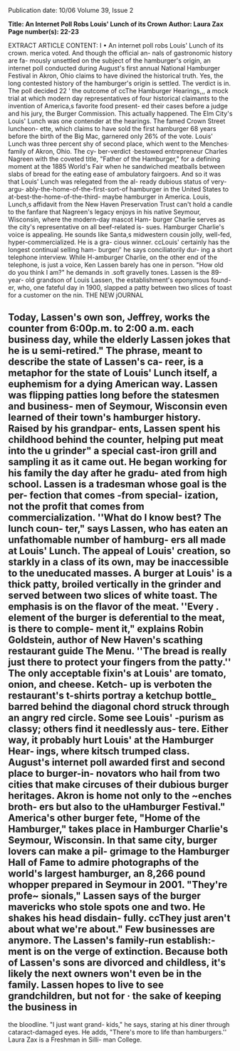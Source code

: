 Publication date: 10/06
Volume 39, Issue 2

**Title: An Internet Poll Robs Louis' Lunch of its Crown**
**Author: Laura Zax**
**Page number(s): 22-23**

EXTRACT ARTICLE CONTENT:
I 
• 
An internet poll robs Louis' Lunch of its crown. 
merica voted. 
And though the official an-
nals of gastronomic history are fa-
mously unsettled on the subject of 
the hamburger's origin, an internet 
poll conducted during August's 
first annual National Hamburger 
Festival in Akron, Ohio claims to 
have divined the historical truth. 
Yes, the long contested history of 
the hamburger's origin is settled. 
The verdict is in. The poll decided 
22 
' 
the outcome of ccThe Hamburger 
Hearings,,, a mock trial at which 
modern day representatives of four 
historical claimants to the invention 
of America,s favorite food present-
ed their cases before a judge and his 
jury, the Burger Commission. 
This actually happened. 
The Elm City's Louis' Lunch 
was one contender at the hearings. 
The famed Crown Street luncheon-
ette, which claims to have sold the 
first hamburger 68 years before 
the birth of the Big Mac, garnered 
only 26% of the vote. Louis' Lunch 
was three percent shy of second 
place, which went to the Menches· 
family of Akron, Ohio. The cy-
ber-verdict ·bestowed entrepreneur 
Charles Nagreen with the coveted 
title, "Father of the Hamburger," 
for a defining moment at the 1885 
World's Fair when he sandwiched 
meatballs between slabs of bread 
for the eating ease of ambulatory 
fairgoers. And so it was that Louis' 
Lunch was relegated from the al-
ready dubious status of very-argu-
ably-the-home-of-the-first-sort-of 
hamburger in the United States 
to 
at-best-the-home-of-the-third-
maybe hamburger in America. 
Louis, Lunch,s affidavit from 
the New Haven Preservation Trust 
can't hold a candle to the fanfare 
that Nagreen's legacy enjoys in his 
native Seymour, Wisconsin, where 
the 
modern-day 
mascot 
Ham-
burger Charlie serves as the city's 
representative on all beef-related is-
sues. Hamburger Charlie's voice is 
appealing. He sounds like Santa,s 
midwestern cousin jolly, well-fed, 
hyper-commercialized. He is a gra-
cious winner. ccLouis' certainly has 
the longest continual selling ham-
burger/' he says conciliatorily dur-
ing a short telephone interview. 
While H-amburger Charlie, on 
the other end of the telephone, is 
just a voice, Ken Lassen barely has 
one in person. "How old do you 
think I am?" he demands in .soft 
gravelly tones. Lassen is the 89-year-
old grandson of Louis Lassen, the 
establishment's eponymous found-
er, who, one fateful day in 1900, 
slapped a patty between two slices 
of toast for a customer on the nin. 
THE NEW jOURNAL 


Today, Lassen's own son, Jeffrey, 
works the counter from 6:00p.m. to 
2:00 a.m. each business day, while 
the elderly Lassen jokes that he is 
u semi-retired." The phrase, meant 
to describe the state of Lassen's ca-
reer, is a metaphor for the state of 
Louis' Lunch itself, a euphemism 
for a dying American way. 
Lassen was flipping patties long 
before the statesmen and business-
men of Seymour, Wisconsin even 
learned of their town's hamburger 
history. 
Raised by his grandpar-
ents, Lassen spent his childhood 
behind the counter, helping put 
meat into the u grinder" a special 
cast-iron grill and sampling it as 
it came out. He began working for 
his family the day after he gradu-
ated from high school. Lassen is 
a tradesman whose goal is the per-
fection that comes -from special-
ization, not the profit that comes 
from commercialization. 
''What 
do I know best? The lunch coun-
ter," says Lassen, who has eaten an 
unfathomable number of hamburg-
ers 
all made at Louis' Lunch. 
The appeal of Louis' creation, 
so starkly in a class of its own, may 
be inaccessible to the uneducated 
masses. 
A burger at Louis' is a 
thick patty, broiled vertically in the 
grinder and served between two 
slices of white toast. The emphasis 
is on the flavor of the meat. ''Every . 
element of the burger is deferential 
to the meat, is there to comple-
ment it," explains Robin Goldstein, 
author of New Haven's scathing 
restaurant guide The Menu. ''The 
bread is really just there to protect 
your fingers from the patty.'' The 
only acceptable fixin's at Louis' are 
tomato, onion, and cheese. Ketch-
up is verboten the restaurant's 
t-shirts portray a ketchup bottle_ 
barred behind the diagonal chord 
struck through an angry red circle. 
Some see Louis' -purism 
as 
classy; others find it needlessly aus-
tere. Either way, it probably hurt 
Louis' at the Hamburger Hear-
ings, where kitsch trumped class. 
August's internet poll awarded 
first and second place to burger-in-
novators who hail from two cities 
that make circuses of their dubious 
burger heritages. Akron is home 
not only to the ~enches broth-
ers but also to the uHamburger 
Festival." America's other burger 
fete, "Home of the Hamburger," 
takes place in Hamburger Charlie's 
Seymour, Wisconsin. In that same 
city, burger lovers can make a pil-
grimage to the Hamburger Hall 
of Fame to admire photographs of 
the world's largest hamburger, an 
8,266 pound whopper prepared in 
Seymour in 2001. "They're profe~­
sionals," Lassen says of the burger 
mavericks who stole spots one and 
two. He shakes his head disdain-
fully. ccThey just aren't about what 
we're about." 
Few businesses are anymore. 
The Lassen's family-run establish:-
ment is on the verge of extinction. 
Because both of Lassen's sons are 
divorced and childless, it's likely 
the next owners won't even be in 
the family. 
Lassen hopes to live 
to see grandchildren, but not for · 
the sake of keeping the business in 
-
the bloodline. "I just want grand-
kids," he says, staring at his diner 
through cataract-damaged eyes. 
He adds, "There's more to life than 
hamburgers.''
Laura Zax is a Freshman in Silli-
man College.